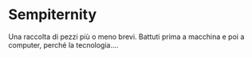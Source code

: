 # Sempiternity

Una raccolta di pezzi più o meno brevi. Battuti prima a macchina e poi a computer, perché la tecnologia….